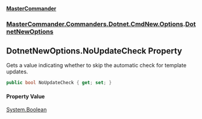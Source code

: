 #### [MasterCommander](MasterCommander.md 'MasterCommander')
### [MasterCommander.Commanders.Dotnet.CmdNew.Options](MasterCommander.Commanders.Dotnet.CmdNew.Options.md 'MasterCommander.Commanders.Dotnet.CmdNew.Options').[DotnetNewOptions](DotnetNewOptions.md 'MasterCommander.Commanders.Dotnet.CmdNew.Options.DotnetNewOptions')

## DotnetNewOptions.NoUpdateCheck Property

Gets a value indicating whether to skip the automatic check for template updates.

```csharp
public bool NoUpdateCheck { get; set; }
```

#### Property Value
[System.Boolean](https://docs.microsoft.com/en-us/dotnet/api/System.Boolean 'System.Boolean')